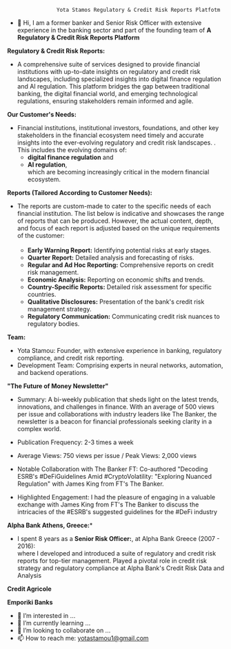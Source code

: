                    Yota Stamos Regulatory & Credit Risk Reports Platfotm

- 👋 Hi, I am a former banker and Senior Risk Officer with extensive experience in the banking sector and part of the founding team of **A Regulatory & Credit Risk Reports Platform** <br>

**Regulatory & Credit Risk Reports:**
* A comprehensive suite of services designed to provide financial institutions with up-to-date insights on regulatory and credit risk landscapes, including specialized insights into digital finance regulation and AI regulation. This platform bridges the gap between traditional banking, the digital financial world, and emerging technological regulations, ensuring stakeholders remain informed and agile.<br>

**Our Customer's Needs:**
* Financial institutions, institutional investors, foundations, and other key stakeholders in the financial ecosystem need timely and accurate insights into the ever-evolving regulatory and credit risk landscapes. . This includes the evolving domains of:
  * **digital finance regulation** and
  * **AI regulation**,<br>
which are becoming increasingly critical in the modern financial ecosystem.

**Reports (Tailored According to Customer Needs):**
* The reports are custom-made to cater to the specific needs of each financial institution. The list below is indicative and showcases the range of reports that can be produced. However, the actual content, depth, and focus of each report is adjusted based on the unique requirements of the customer:<br><br>
  * **Early Warning Report:** Identifying potential risks at early stages.
  * **Quarter Report:** Detailed analysis and forecasting of risks.
  * **Regular and Ad Hoc Reporting:** Comprehensive reports on credit risk management.
  * **Economic Analysis:** Reporting on economic shifts and trends.
  * **Country-Specific Reports:** Detailed risk assessment for specific countries.
  * **Qualitative Disclosures:** Presentation of the bank's credit risk management strategy.
  * **Regulatory Communication:** Communicating credit risk nuances to regulatory bodies.

**Team:**
* Yota Stamou: Founder, with extensive experience in banking, regulatory compliance, and credit risk reporting.
* Development Team: Comprising experts in neural networks, automation, and backend operations.


**"The Future of Money Newsletter"** <br>
* Summary: A bi-weekly publication that sheds light on the latest trends, innovations, and challenges in finance. With an average of 500 views per issue and collaborations with industry leaders like The Banker, the newsletter is a beacon for financial professionals seeking clarity in a complex world.<br>

* Publication Frequency: 2-3 times a week<br>
* Average Views: 750 views per issue / Peak Views: 2,000 views <br>

* Notable Collaboration with The Banker FT: Co-authored "Decoding ESRB's #DeFiGuidelines Amid #CryptoVolatility: "Exploring Nuanced Regulation" with James King from FT's The Banker.<br>
* Highlighted Engagement: I had the pleasure of engaging in a valuable exchange with James King from FT's The Banker to discuss the intricacies of the #ESRB's suggested guidelines for the #DeFi industry

**Alpha Bank Athens, Greece:***
* I spent 8 years as a **Senior Risk Officer:**, at Alpha Bank Greece (2007 - 2016):<br> where I developed and introduced a suite of regulatory and credit risk reports for top-tier management. Played a pivotal role in credit risk strategy and regulatory compliance at Alpha Bank's Credit Risk Data and Analysis<br>

**Credit Agricole** 

**Emporiki Banks**

- 👀 I’m interested in ...
- 🌱 I’m currently learning ...
- 💞️ I’m looking to collaborate on ...
- 📫 How to reach me: yotastamou1@gmail.com

<!---
YotaStamos/YotaStamos is a ✨ special ✨ repository because its `README.md` (this file) appears on your GitHub profile.
You can click the Preview link to take a look at your changes.
--->
